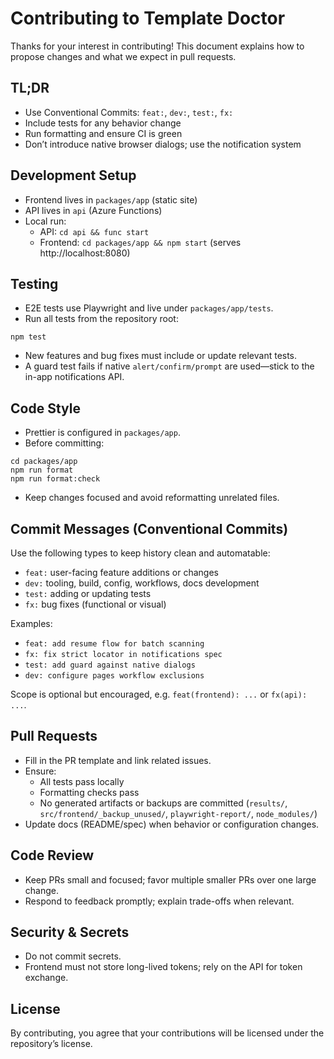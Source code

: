 # Contributing to Template Doctor

Thanks for your interest in contributing! This document explains how to propose changes and what we expect in pull requests.

## TL;DR
- Use Conventional Commits: `feat:`, `dev:`, `test:`, `fx:`
- Include tests for any behavior change
- Run formatting and ensure CI is green
- Don’t introduce native browser dialogs; use the notification system

## Development Setup
- Frontend lives in `packages/app` (static site)
- API lives in `api` (Azure Functions)
- Local run:
  - API: `cd api && func start`
  - Frontend: `cd packages/app && npm start` (serves http://localhost:8080)

## Testing
- E2E tests use Playwright and live under `packages/app/tests`.
- Run all tests from the repository root:

```
npm test
```

- New features and bug fixes must include or update relevant tests.
- A guard test fails if native `alert/confirm/prompt` are used—stick to the in-app notifications API.

## Code Style
- Prettier is configured in `packages/app`.
- Before committing:

```
cd packages/app
npm run format
npm run format:check
```

- Keep changes focused and avoid reformatting unrelated files.

## Commit Messages (Conventional Commits)
Use the following types to keep history clean and automatable:
- `feat:` user-facing feature additions or changes
- `dev:` tooling, build, config, workflows, docs development
- `test:` adding or updating tests
- `fx:` bug fixes (functional or visual)

Examples:
- `feat: add resume flow for batch scanning`
- `fx: fix strict locator in notifications spec`
- `test: add guard against native dialogs`
- `dev: configure pages workflow exclusions`

Scope is optional but encouraged, e.g. `feat(frontend): ...` or `fx(api): ...`.

## Pull Requests
- Fill in the PR template and link related issues.
- Ensure:
  - All tests pass locally
  - Formatting checks pass
  - No generated artifacts or backups are committed (`results/`, `src/frontend/_backup_unused/`, `playwright-report/`, `node_modules/`)
- Update docs (README/spec) when behavior or configuration changes.

## Code Review
- Keep PRs small and focused; favor multiple smaller PRs over one large change.
- Respond to feedback promptly; explain trade-offs when relevant.

## Security & Secrets
- Do not commit secrets.
- Frontend must not store long-lived tokens; rely on the API for token exchange.

## License
By contributing, you agree that your contributions will be licensed under the repository’s license.

